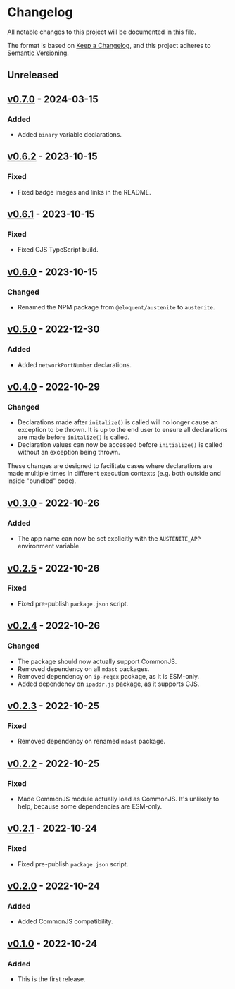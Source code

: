# Changelog

All notable changes to this project will be documented in this file.

The format is based on [Keep a Changelog], and this project adheres to
[Semantic Versioning].

[keep a changelog]: https://keepachangelog.com/en/1.0.0/
[semantic versioning]: https://semver.org/spec/v2.0.0.html

## Unreleased

## [v0.7.0] - 2024-03-15

[v0.7.0]: https://github.com/ezzatron/austenite/releases/tag/v0.7.0

### Added

- Added `binary` variable declarations.

## [v0.6.2] - 2023-10-15

[v0.6.2]: https://github.com/ezzatron/austenite/releases/tag/v0.6.2

### Fixed

- Fixed badge images and links in the README.

## [v0.6.1] - 2023-10-15

[v0.6.1]: https://github.com/ezzatron/austenite/releases/tag/v0.6.1

### Fixed

- Fixed CJS TypeScript build.

## [v0.6.0] - 2023-10-15

[v0.6.0]: https://github.com/ezzatron/austenite/releases/tag/v0.6.0

### Changed

- Renamed the NPM package from `@eloquent/austenite` to `austenite`.

## [v0.5.0] - 2022-12-30

[v0.5.0]: https://github.com/ezzatron/austenite/releases/tag/v0.5.0

### Added

- Added `networkPortNumber` declarations.

## [v0.4.0] - 2022-10-29

[v0.4.0]: https://github.com/ezzatron/austenite/releases/tag/v0.4.0

### Changed

- Declarations made after `initalize()` is called will no longer cause an
  exception to be thrown. It is up to the end user to ensure all declarations
  are made before `initalize()` is called.
- Declaration values can now be accessed before `initialize()` is called without
  an exception being thrown.

These changes are designed to facilitate cases where declarations are made
multiple times in different execution contexts (e.g. both outside and inside
"bundled" code).

## [v0.3.0] - 2022-10-26

[v0.3.0]: https://github.com/ezzatron/austenite/releases/tag/v0.3.0

### Added

- The app name can now be set explicitly with the `AUSTENITE_APP` environment
  variable.

## [v0.2.5] - 2022-10-26

[v0.2.5]: https://github.com/ezzatron/austenite/releases/tag/v0.2.5

### Fixed

- Fixed pre-publish `package.json` script.

## [v0.2.4] - 2022-10-26

[v0.2.4]: https://github.com/ezzatron/austenite/releases/tag/v0.2.4

### Changed

- The package should now actually support CommonJS.
- Removed dependency on all `mdast` packages.
- Removed dependency on `ip-regex` package, as it is ESM-only.
- Added dependency on `ipaddr.js` package, as it supports CJS.

## [v0.2.3] - 2022-10-25

[v0.2.3]: https://github.com/ezzatron/austenite/releases/tag/v0.2.3

### Fixed

- Removed dependency on renamed `mdast` package.

## [v0.2.2] - 2022-10-25

[v0.2.2]: https://github.com/ezzatron/austenite/releases/tag/v0.2.2

### Fixed

- Made CommonJS module actually load as CommonJS. It's unlikely to help, because
  some dependencies are ESM-only.

## [v0.2.1] - 2022-10-24

[v0.2.1]: https://github.com/ezzatron/austenite/releases/tag/v0.2.1

### Fixed

- Fixed pre-publish `package.json` script.

## [v0.2.0] - 2022-10-24

[v0.2.0]: https://github.com/ezzatron/austenite/releases/tag/v0.2.0

### Added

- Added CommonJS compatibility.

## [v0.1.0] - 2022-10-24

[v0.1.0]: https://github.com/ezzatron/austenite/releases/tag/v0.1.0

### Added

- This is the first release.
